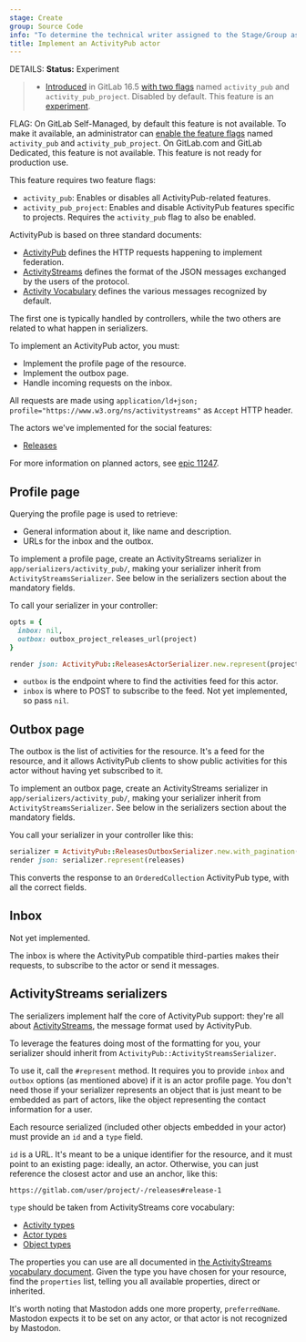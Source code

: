 ```yaml
---
stage: Create
group: Source Code
info: "To determine the technical writer assigned to the Stage/Group associated with this page, see https://handbook.gitlab.com/handbook/product/ux/technical-writing/#assignments"
title: Implement an ActivityPub actor
---
```


DETAILS:
**Status:** Experiment

> - [Introduced](https://gitlab.com/gitlab-org/gitlab/-/merge_requests/127023) in GitLab 16.5 [with two flags](../../../administration/feature_flags.md) named `activity_pub` and `activity_pub_project`. Disabled by default. This feature is an [experiment](../../../policy/development_stages_support.md).

FLAG:
On GitLab Self-Managed, by default this feature is not available. To make it available,
an administrator can [enable the feature flags](../../../administration/feature_flags.md)
named `activity_pub` and `activity_pub_project`.
On GitLab.com and GitLab Dedicated, this feature is not available.
This feature is not ready for production use.

This feature requires two feature flags:

- `activity_pub`: Enables or disables all ActivityPub-related features.
- `activity_pub_project`: Enables and disable ActivityPub features specific to
  projects. Requires the `activity_pub` flag to also be enabled.

ActivityPub is based on three standard documents:

- [ActivityPub](https://www.w3.org/TR/activitypub/) defines the HTTP
  requests happening to implement federation.
- [ActivityStreams](https://www.w3.org/TR/activitystreams-core/) defines the
  format of the JSON messages exchanged by the users of the protocol.
- [Activity Vocabulary](https://www.w3.org/TR/activitystreams-vocabulary/)
  defines the various messages recognized by default.

The first one is typically handled by controllers, while the two others are
related to what happen in serializers.

To implement an ActivityPub actor, you must:

- Implement the profile page of the resource.
- Implement the outbox page.
- Handle incoming requests on the inbox.

All requests are made using
`application/ld+json; profile="https://www.w3.org/ns/activitystreams"` as `Accept` HTTP header.

The actors we've implemented for the social features:

- [Releases](releases.md)

For more information on planned actors, see [epic 11247](https://gitlab.com/groups/gitlab-org/-/epics/11247).

## Profile page

Querying the profile page is used to retrieve:

- General information about it, like name and description.
- URLs for the inbox and the outbox.

To implement a profile page, create an ActivityStreams
serializer in `app/serializers/activity_pub/`, making your serializer
inherit from `ActivityStreamsSerializer`. See below in the serializers
section about the mandatory fields.

To call your serializer in your controller:

```ruby
opts = {
  inbox: nil,
  outbox: outbox_project_releases_url(project)
}

render json: ActivityPub::ReleasesActorSerializer.new.represent(project, opts)
```

- `outbox` is the endpoint where to find the activities feed for this
  actor.
- `inbox` is where to POST to subscribe to the feed. Not yet implemented, so pass `nil`.

## Outbox page

The outbox is the list of activities for the resource. It's a feed for the
resource, and it allows ActivityPub clients to show public activities for
this actor without having yet subscribed to it.

To implement an outbox page, create an ActivityStreams
serializer in `app/serializers/activity_pub/`, making your serializer
inherit from `ActivityStreamsSerializer`. See below in the serializers
section about the mandatory fields.

You call your serializer in your controller like this:

```ruby
serializer = ActivityPub::ReleasesOutboxSerializer.new.with_pagination(request, response)
render json: serializer.represent(releases)
```

This converts the response to an `OrderedCollection`
ActivityPub type, with all the correct fields.

## Inbox

Not yet implemented.

The inbox is where the ActivityPub compatible third-parties makes their
requests, to subscribe to the actor or send it messages.

## ActivityStreams serializers

The serializers implement half the core of ActivityPub support: they're all
about [ActivityStreams](https://www.w3.org/TR/activitystreams-core/), the
message format used by ActivityPub.

To leverage the features doing most of the formatting for you, your
serializer should inherit from `ActivityPub::ActivityStreamsSerializer`.

To use it, call the `#represent` method. It requires you to provide
`inbox` and `outbox` options (as mentioned above) if it
is an actor profile page. You don't need those if your serializer
represents an object that is just meant to be embedded as part of actors,
like the object representing the contact information for a user.

Each resource serialized (included other objects embedded in your
actor) must provide an `id` and a `type` field.

`id` is a URL. It's meant to be a unique identifier for the resource, and
it must point to an existing page: ideally, an actor. Otherwise, you can
just reference the closest actor and use an anchor, like this:

```plaintext
https://gitlab.com/user/project/-/releases#release-1
```

`type` should be taken from ActivityStreams core vocabulary:

- [Activity types](https://www.w3.org/TR/activitystreams-vocabulary/#activity-types)
- [Actor types](https://www.w3.org/TR/activitystreams-vocabulary/#actor-types)
- [Object types](https://www.w3.org/TR/activitystreams-vocabulary/#object-types)

The properties you can use are all documented in
[the ActivityStreams vocabulary document](https://www.w3.org/TR/activitystreams-vocabulary/).
Given the type you have chosen for your resource, find the
`properties` list, telling you all available properties, direct or
inherited.

It's worth noting that Mastodon adds one more property, `preferredName`.
Mastodon expects it to be set on any actor, or that actor is not recognized by
Mastodon.
